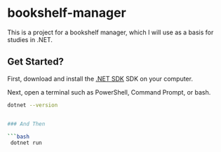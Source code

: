 # bookshelf-manager
This is a project for a bookshelf manager, which I will use as a basis for studies in .NET.


## Get Started?

First, download and install the [.NET SDK](https://dotnet.microsoft.com/pt-br/download/dotnet) SDK on your computer.

Next, open a terminal such as PowerShell, Command Prompt, or bash.

```bash
dotnet --version


### And Then

```bash
 dotnet run

